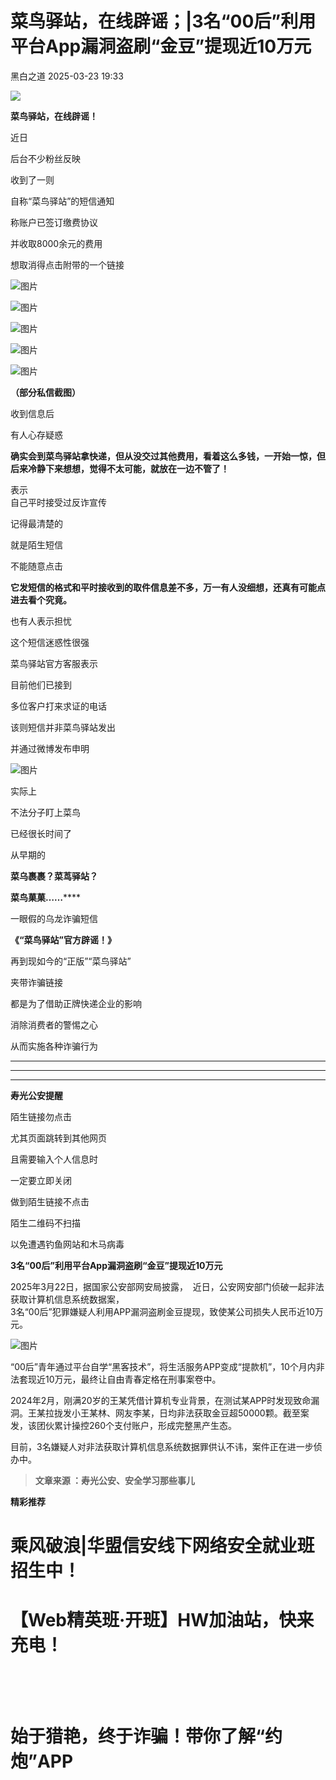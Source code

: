 #  菜鸟驿站，在线辟谣；|3名“00后”利用平台App漏洞盗刷“金豆”提现近10万元   
 黑白之道   2025-03-23 19:33  
  
![](https://mmbiz.qpic.cn/mmbiz_gif/3xxicXNlTXLicwgPqvK8QgwnCr09iaSllrsXJLMkThiaHibEntZKkJiaicEd4ibWQxyn3gtAWbyGqtHVb0qqsHFC9jW3oQ/640?wx_fmt=gif "")  
  
**菜鸟驿站，在线辟谣！**  
  
  
近日  
  
后台不少粉丝反映  
  
收到了一则  
  
自称“菜鸟驿站”的短信通知  
  
称账户已签订缴费协议  
  
并收取8000余元的费用  
  
想取消得点击附带的一个链接  
  
  
![图片](https://mmbiz.qpic.cn/sz_mmbiz_jpg/8ARaMlthQ9TCaB0v56rvxVZpjvSXOjN3Y6IdGEO9QODKibBzZdxMeDHpicqxcmRDkr7NBTtnb1RrYibV9Hsa4W5EQ/640?wx_fmt=jpeg&from=appmsg&tp=wxpic&wxfrom=13&wx_lazy=1&wx_co=1 "")  
  
![图片](https://mmbiz.qpic.cn/sz_mmbiz_png/8ARaMlthQ9TCaB0v56rvxVZpjvSXOjN3iaWIOIZCoJWgbM1ibzEgQ8UeLicUa6oIhJjDDBfx7TvdPp84GF9xeukDQ/640?wx_fmt=png&from=appmsg&tp=wxpic&wxfrom=13&wx_lazy=1&wx_co=1 "")  
  
  
![图片](https://mmbiz.qpic.cn/sz_mmbiz_png/8ARaMlthQ9TCaB0v56rvxVZpjvSXOjN3eicibOHmswaWNa1kwZL4ZOyc40VhKMPlwhiaYyfl6rGTxhEzWwRwxyp6Q/640?wx_fmt=png&from=appmsg&wxfrom=5&wx_lazy=1&wx_co=1&tp=wxpic "")  
  
  
  
![图片](https://mmbiz.qpic.cn/sz_mmbiz_jpg/8ARaMlthQ9TCaB0v56rvxVZpjvSXOjN3J3GicjFqzLmOG7x16shCBXfXg31sR7hocziahibpaGpuJdX2eUQc5e4Rg/640?wx_fmt=jpeg&from=appmsg&wxfrom=5&wx_lazy=1&wx_co=1&tp=wxpic "")  
  
  
  
![图片](https://mmbiz.qpic.cn/sz_mmbiz_gif/8ARaMlthQ9TCaB0v56rvxVZpjvSXOjN3yXlGsUo0u64PcC9B9HBbNLbhMCaK8Vaa5ciabJ5h89huta1BmT4qrXg/640?wx_fmt=gif&from=appmsg&wxfrom=5&wx_lazy=1&wx_co=1&tp=wxpic "")  
  
**（部分私信截图）**  
  
收到信息后  
  
有人心存疑惑  
  
**确实会到菜鸟驿站拿快递，但从没交过其他费用，看着这么多钱，一开始一惊，但后来冷静下来想想，觉得不太可能，就放在一边不管了！**  
  
表示  
自己平时接受过反诈宣传  
  
记得最清楚的  
  
就是陌生短信  
  
不能随意点击  
  
**它发短信的格式和平时接收到的取件信息差不多，万一有人没细想，还真有可能点进去看个究竟。**  
  
也有人表示担忧  
  
这个短信迷惑性很强  
  
  
菜鸟驿站官方客服表示  
  
目前他们已接到  
  
多位客户打来求证的电话  
  
该则短信并非菜鸟驿站发出  
  
并通过微博发布申明  
  
![图片](https://mmbiz.qpic.cn/sz_mmbiz_jpg/8ARaMlthQ9TCaB0v56rvxVZpjvSXOjN38IfUqGOZa4rTleY5TuUWdw5seJp7fH0KyNQ7F5wia6U5QMibWmaiafrKQ/640?wx_fmt=jpeg&from=appmsg&wxfrom=5&wx_lazy=1&wx_co=1&tp=wxpic "")  
  
实际上  
  
不法分子盯上菜鸟  
  
已经很长时间了  
  
从早期的  
  
**菜乌裹裹？菜茑驿站？**  
  
**菜鸟菓菓……******  
  
一眼假的乌龙诈骗短信  
  
**《“菜鸟驿站”官方辟谣！》**  
  
再到现如今的“正版”“菜鸟驿站”  
  
夹带诈骗链接  
  
都是为了借助正牌快递企业的影响  
  
消除消费者的警惕之心  
  
从而实施各种诈骗行为  
  
****  
****  
****  
**寿光公安提醒**  
  
陌生链接勿点击  
  
尤其页面跳转到其他网页  
  
且需要输入个人信息时  
  
一定要立即关闭  
  
做到陌生链接不点击  
  
陌生二维码不扫描  
  
以免遭遇钓鱼网站和木马病毒  
  
**3名“00后”利用平台App漏洞盗刷“金豆”提现近10万元**  
  
  
2025年3月22日，据国家公安部网安局披露，  近日，公安网安部门侦破一起非法获取计算机信息系统数据案，  
3名“00后”犯罪嫌疑人利用APP漏洞盗刷金豆提现，致使某公司损失人民币近10万元。  
  
![图片](https://mmbiz.qpic.cn/mmbiz_jpg/6f3GVNknoybvD12ILtPFUl1cfaXWw8XsyDF2MYpcpLJ084uehANuwjNZJHffACJ7plENlaOKOoQIXGwNsWPQNg/640?wx_fmt=jpeg&from=appmsg&wxfrom=13&tp=wxpic "")  
  
“00后”青年通过平台自学“黑客技术”，将生活服务APP变成“提款机”，10个月内非法套现近10万元，最终让自由青春定格在刑事案卷中。  
  
2024年2月，刚满20岁的王某凭借计算机专业背景，在测试某APP时发现致命漏洞。王某拉拢发小王某林、网友李某，日均非法获取金豆超50000颗。截至案发，该团伙累计操控260个支付账户，形成完整黑产生态。  
  
目前，3名嫌疑人对非法获取计算机信息系统数据罪供认不讳，案件正在进一步侦办中。  
  
  
> **文章来源 ：寿光公安、安全学习那些事儿**  
  
  
**精彩推荐**  
  
  
  
  
# 乘风破浪|华盟信安线下网络安全就业班招生中！  
  
  
[](http://mp.weixin.qq.com/s?__biz=MzAxMjE3ODU3MQ==&mid=2650575781&idx=2&sn=ea0334807d87faa0c2b30770b0fa710d&chksm=83bdf641b4ca7f5774129396e8e916645b7aa7e2e2744984d724ca0019e913b491107e1d6e29&scene=21#wechat_redirect)  
  
  
# 【Web精英班·开班】HW加油站，快来充电！  
  
  
‍[](http://mp.weixin.qq.com/s?__biz=MzAxMjE3ODU3MQ==&mid=2650594891&idx=1&sn=b2c5659bb6bce6703f282e8acce3d7cb&chksm=83bdbbafb4ca32b9044716aec713576156968a5753fd3a3d6913951a8e2a7e968715adea1ddc&scene=21#wechat_redirect)  
  
  
‍  
# 始于猎艳，终于诈骗！带你了解“约炮”APP  
  
[](http://mp.weixin.qq.com/s?__biz=MzAxMjE3ODU3MQ==&mid=2650575222&idx=1&sn=ce9ab9d633804f2a0862f1771172c26a&chksm=83bdf492b4ca7d843d508982b4550e289055c3181708d9f02bf3c797821cc1d0d8652a0d5535&scene=21#wechat_redirect)  
  
**‍**  
  
  
